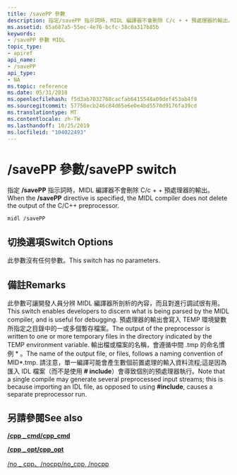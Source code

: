 ```yaml
---
title: /savePP 參數
description: 指定/savePP 指示詞時，MIDL 編譯器不會刪除 C/c + + 預處理器的輸出。
ms.assetid: 65a687a5-55ec-4e76-bcfc-38c0a317b85b
keywords:
- /savePP 參數 MIDL
topic_type:
- apiref
api_name:
- /savePP
api_type:
- NA
ms.topic: reference
ms.date: 05/31/2018
ms.openlocfilehash: f5d3ab7032768cacfab6415548a09def453ab4f9
ms.sourcegitcommit: 57758ecb246c84d65e6e0e4bd5570d9176fa39cd
ms.translationtype: MT
ms.contentlocale: zh-TW
ms.lasthandoff: 10/25/2019
ms.locfileid: "104022493"
---
```

# <a name="savepp-switch"></a><span data-ttu-id="a9a5a-104">/savePP 參數</span><span class="sxs-lookup"><span data-stu-id="a9a5a-104">/savePP switch</span></span>

<span data-ttu-id="a9a5a-105">指定 **/savePP** 指示詞時，MIDL 編譯器不會刪除 C/c + + 預處理器的輸出。</span><span class="sxs-lookup"><span data-stu-id="a9a5a-105">When the **/savePP** directive is specified, the MIDL compiler does not delete the output of the C/C++ preprocessor.</span></span>

``` syntax
midl /savePP
```

## <a name="switch-options"></a><span data-ttu-id="a9a5a-106">切換選項</span><span class="sxs-lookup"><span data-stu-id="a9a5a-106">Switch Options</span></span>

<span data-ttu-id="a9a5a-107">此參數沒有任何參數。</span><span class="sxs-lookup"><span data-stu-id="a9a5a-107">This switch has no parameters.</span></span>

## <a name="remarks"></a><span data-ttu-id="a9a5a-108">備註</span><span class="sxs-lookup"><span data-stu-id="a9a5a-108">Remarks</span></span>

<span data-ttu-id="a9a5a-109">此參數可讓開發人員分辨 MIDL 編譯器所剖析的內容，而且對進行調試很有用。</span><span class="sxs-lookup"><span data-stu-id="a9a5a-109">This switch enables developers to discern what is being parsed by the MIDL compiler, and is useful for debugging.</span></span> <span data-ttu-id="a9a5a-110">預處理器的輸出會寫入 TEMP 環境變數所指定之目錄中的一或多個暫存檔案。</span><span class="sxs-lookup"><span data-stu-id="a9a5a-110">The output of the preprocessor is written to one or more temporary files in the directory indicated by the TEMP environment variable.</span></span> <span data-ttu-id="a9a5a-111">輸出檔或檔案的名稱，會遵循中間 .tmp 的命名慣例 \* 。</span><span class="sxs-lookup"><span data-stu-id="a9a5a-111">The name of the output file, or files, follows a naming convention of MID\*.tmp.</span></span> <span data-ttu-id="a9a5a-112">請注意，單一編譯可能會產生數個前置處理的輸入資料流程;這是因為匯入 IDL 檔案（而不是使用 **\# include**）會導致個別的預處理器執行。</span><span class="sxs-lookup"><span data-stu-id="a9a5a-112">Note that a single compile may generate several preprocessed input streams; this is because importing an IDL file, as opposed to using **\#include**, causes a separate preprocessor run.</span></span>

## <a name="see-also"></a><span data-ttu-id="a9a5a-113">另請參閱</span><span class="sxs-lookup"><span data-stu-id="a9a5a-113">See also</span></span>

<dl> <dt>

[<span data-ttu-id="a9a5a-114">**/cpp \_ cmd**</span><span class="sxs-lookup"><span data-stu-id="a9a5a-114">**/cpp\_cmd**</span></span>](-cpp-cmd.md)
</dt> <dt>

[<span data-ttu-id="a9a5a-115">**/cpp \_ opt**</span><span class="sxs-lookup"><span data-stu-id="a9a5a-115">**/cpp\_opt**</span></span>](-cpp-opt.md)
</dt> <dt>

[<span data-ttu-id="a9a5a-116">/no \_ cpp、/nocpp</span><span class="sxs-lookup"><span data-stu-id="a9a5a-116">/no\_cpp, /nocpp</span></span>](-no-cpp-nocpp.md)
</dt> </dl>

 

 




